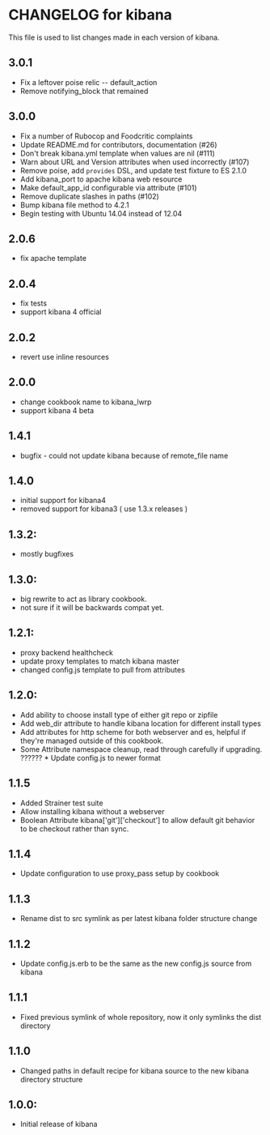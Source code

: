 # CHANGELOG for kibana

This file is used to list changes made in each version of kibana.

## 3.0.1
* Fix a leftover poise relic -- default_action
* Remove notifying_block that remained

## 3.0.0
* Fix a number of Rubocop and Foodcritic complaints
* Update README.md for contributors, documentation (#26)
* Don't break kibana.yml template when values are nil (#111)
* Warn about URL and Version attributes when used incorrectly (#107)
* Remove poise, add `provides` DSL, and update test fixture to ES 2.1.0
* Add kibana_port to apache kibana web resource
* Make default_app_id configurable via attribute (#101)
* Remove duplicate slashes in paths (#102)
* Bump kibana file method to 4.2.1
* Begin testing with Ubuntu 14.04 instead of 12.04

## 2.0.6
* fix apache template

## 2.0.4
* fix tests
* support kibana 4 official

## 2.0.2
* revert use inline resources

## 2.0.0
* change cookbook name to kibana_lwrp
* support kibana 4 beta

## 1.4.1
* bugfix - could not update kibana because of remote_file name

## 1.4.0
* initial support for kibana4
* removed support for kibana3 ( use 1.3.x releases )

## 1.3.2:
* mostly bugfixes

## 1.3.0:
* big rewrite to act as library cookbook.
* not sure if it will be backwards compat yet.

## 1.2.1:
* proxy backend healthcheck
* update proxy templates to match kibana master
* changed config.js template to pull from attributes

## 1.2.0:

* Add ability to choose install type of either git repo or zipfile
* Add web_dir attribute to handle kibana location for different install types
* Add attributes for http scheme for both webserver and es, helpful if they're managed outside of this cookbook.
* Some Attribute namespace cleanup,  read through carefully if upgrading.
?????? * Update config.js to newer format

## 1.1.5

* Added Strainer test suite
* Allow installing kibana without a webserver
* Boolean Attribute kibana['git']['checkout'] to allow default git behavior to be checkout rather than sync.


## 1.1.4

* Update configuration to use proxy_pass setup by cookbook

## 1.1.3

* Rename dist to src symlink as per latest kibana folder structure change

## 1.1.2

* Update config.js.erb to be the same as the new config.js source from kibana

## 1.1.1

* Fixed previous symlink of whole repository, now it only symlinks the dist directory

## 1.1.0

* Changed paths in default recipe for kibana source to the new kibana directory structure

## 1.0.0:

* Initial release of kibana
